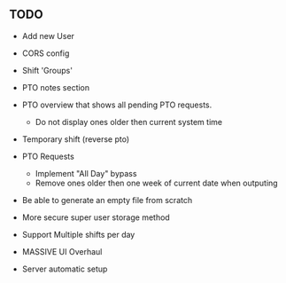 ## TODO

* Add new User

* CORS config

* Shift 'Groups'

* PTO notes section

* PTO overview that shows all pending PTO requests.
  - Do not display ones older then current system time

* Temporary shift (reverse pto)

* PTO Requests
  - Implement "All Day" bypass
  - Remove ones older then one week of current date when outputing

* Be able to generate an empty file from scratch

* More secure super user storage method

* Support Multiple shifts per day

* MASSIVE UI Overhaul

* Server automatic setup